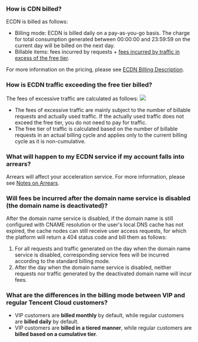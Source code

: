 
### How is CDN billed?
ECDN is billed as follows:
- Billing mode: ECDN is billed daily on a pay-as-you-go basis. The charge for total consumption generated between 00:00:00 and 23:59:59 on the current day will be billed on the next day.
- Billable items: fees incurred by requests + [fees incurred by traffic in excess of the free tier](#fluxcost).

For more information on the pricing, please see [ECDN Billing Description](https://intl.cloud.tencent.com/document/product/570/37505).

<span id="fluxcost"></span>
### How is ECDN traffic exceeding the free tier billed?
The fees of excessive traffic are calculated as follows:
![](https://main.qcloudimg.com/raw/55ffc8048fb8059de4984a65d4061518.png)

- The fees of excessive traffic are mainly subject to the number of billable requests and actually used traffic. If the actually used traffic does not exceed the free tier, you do not need to pay for traffic.
- The free tier of traffic is calculated based on the number of billable requests in an actual billing cycle and applies only to the current billing cycle as it is non-cumulative.

### What will happen to my ECDN service if my account falls into arrears?
Arrears will affect your acceleration service. For more information, please see [Notes on Arrears](https://intl.cloud.tencent.com/document/product/570/15567).

### Will fees be incurred after the domain name service is disabled (the domain name is deactivated)?
After the domain name service is disabled, if the domain name is still configured with CNAME resolution or the user's local DNS cache has not expired, the cache nodes can still receive user access requests, for which the platform will return a 404 status code and bill them as follows:
1. For all requests and traffic generated on the day when the domain name service is disabled, corresponding service fees will be incurred according to the standard billing mode.
2. After the day when the domain name service is disabled, neither requests nor traffic generated by the deactivated domain name will incur fees.
       

### What are the differences in the billing mode between VIP and regular Tencent Cloud customers?
- VIP customers are **billed monthly** by default, while regular customers are **billed daily** by default. 
- VIP customers are **billed in a tiered manner**, while regular customers are **billed based on a cumulative tier**.
